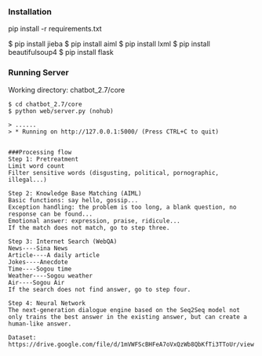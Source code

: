 
### Installation 
pip install -r requirements.txt

$ pip install jieba
$ pip install aiml
$ pip install lxml
$ pip install beautifulsoup4
$ pip install flask


### Running Server  
Working directory: chatbot_2.7/core
```
$ cd chatbot_2.7/core
$ python web/server.py (nohub)

> ......
> * Running on http://127.0.0.1:5000/ (Press CTRL+C to quit)


###Processing flow
Step 1: Pretreatment
Limit word count
Filter sensitive words (disgusting, political, pornographic, illegal...)

Step 2: Knowledge Base Matching (AIML)
Basic functions: say hello, gossip...
Exception handling: the problem is too long, a blank question, no response can be found...
Emotional answer: expression, praise, ridicule...
If the match does not match, go to step three.

Step 3: Internet Search (WebQA)
News----Sina News
Article----A daily article
Jokes----Anecdote
Time----Sogou time
Weather----Sogou weather
Air----Sogou Air
If the search does not find answer, go to step four.

Step 4: Neural Network
The next-generation dialogue engine based on the Seq2Seq model not only trains the best answer in the existing answer, but can create a human-like answer. 

Dataset:
https://drive.google.com/file/d/1mVWFScBHFeA7oVxQzWb8QbKfTi3TToUr/view


